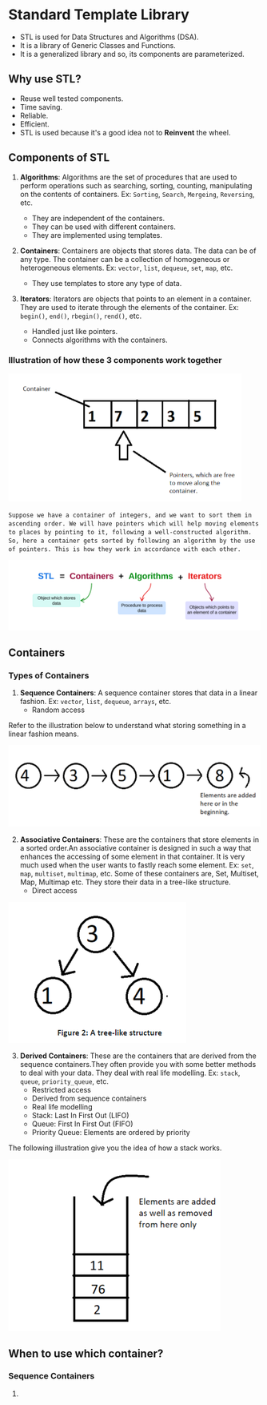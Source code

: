# Standard Template Library

- STL is used for Data Structures and Algorithms (DSA).
- It is a library of Generic Classes and Functions.
- It is a generalized library and so, its components are parameterized.

## Why use STL?

- Reuse well tested components.
- Time saving.
- Reliable.
- Efficient.
- STL is used because it's a good idea not to **Reinvent** the wheel.

## Components of STL

1. **Algorithms**: Algorithms are the set of procedures that are used to perform operations such as searching, sorting, counting, manipulating on the contents of containers. Ex: `Sorting`, `Search`, `Mergeing`, `Reversing`, etc.
    - They are independent of the containers.
    - They can be used with different containers.
    - They are implemented using templates.

2. **Containers**: Containers are objects that stores data. The data can be of any type. The container can be a collection of homogeneous or heterogeneous elements. Ex: `vector`, `list`, `dequeue`, `set`, `map`, etc.
    - They use templates to store any type of data.

3. **Iterators**: Iterators are objects that points to an element in a container. They are used to iterate through the elements of the container. Ex: `begin()`, `end()`, `rbegin()`, `rend()`, etc.
    - Handled just like pointers.
    - Connects algorithms with the containers.

### Illustration of how these 3 components work together

![STL Example](https://github.com/Tayeb-Ahmed-TAS/Images/blob/9ae5d928b40d66c52edee527935c756a3e2e7467/STL%20EXAMPLE.png)

`Suppose we have a container of integers, and we want to sort them in ascending order. We will have pointers which will help moving elements to places by pointing to it, following a well-constructed algorithm. So, here a container gets sorted by following an algorithm by the use of pointers. This is how they work in accordance with each other.`

![STL Example 2](https://github.com/Tayeb-Ahmed-TAS/Images/blob/ca8e2112c9009b3e89bf3163d1c37358dbe63216/stl_diagram_2.png)

## Containers

### Types of Containers

1. **Sequence Containers**: A sequence container stores that data in a linear fashion. Ex: `vector`, `list`, `dequeue`, `arrays`, etc.
    - Random access

Refer to the illustration below to understand what storing something in a linear fashion means.

![Sequence Containers](https://github.com/Tayeb-Ahmed-TAS/Images/blob/c71c8b5241affb39b9524078d79e88a5075a7bd1/sequence.png)

2. **Associative Containers**: These are the containers that store elements in a sorted order.An associative container is designed in such a way that enhances the accessing of some element in that container. It is very much used when the user wants to fastly reach some element. Ex: `set`, `map`, `multiset`, `multimap`, etc. Some of these containers are, Set, Multiset, Map, Multimap etc.  They store their data in a tree-like structure.
    - Direct access

![Associative Containers](https://github.com/Tayeb-Ahmed-TAS/Images/blob/c71c8b5241affb39b9524078d79e88a5075a7bd1/associative.png)

3. **Derived Containers**: These are the containers that are derived from the sequence containers.They often provide you with some better methods to deal with your data. They deal with real life modelling. Ex: `stack`, `queue`, `priority_queue`, etc.
    - Restricted access
    - Derived from sequence containers
    - Real life modelling
    - Stack: Last In First Out (LIFO)
    - Queue: First In First Out (FIFO)
    - Priority Queue: Elements are ordered by priority

The following illustration give you the idea of how a stack works.

![Derived Containers](https://github.com/Tayeb-Ahmed-TAS/Images/blob/c71c8b5241affb39b9524078d79e88a5075a7bd1/derived.png)

## When to use which container?

### Sequence Containers

1. 
